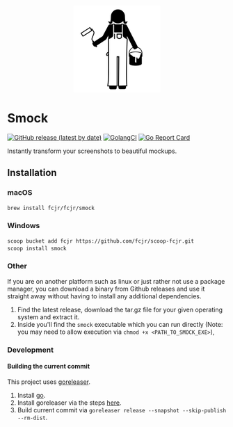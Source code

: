
<p align="center">
<img src="logo.svg" alt="Smock Logo">
</p>

# Smock

[![GitHub release (latest by date)][release-img]][release]
[![GolangCI][golangci-lint-img]][golangci-lint]
[![Go Report Card][report-card-img]][report-card]

Instantly transform your screenshots to beautiful mockups.

## Installation

### macOS

```sh
brew install fcjr/fcjr/smock
```

### Windows

```sh
scoop bucket add fcjr https://github.com/fcjr/scoop-fcjr.git
scoop install smock
```

### Other

If you are on another platform such as linux or just rather not use a package manager, you can download a binary from Github releases and use it straight away without having to install any additional dependencies.

1) Find the latest release, download the tar.gz file for your given operating system and extract it.
2) Inside you'll find the `smock` executable which you can run directly (Note: you may need to allow execution via `chmod +x <PATH_TO_SMOCK_EXE>`),

### Development

#### Building the current commit

This project uses [goreleaser](https://github.com/goreleaser/goreleaser/).

 1) Install [go](https://golang.org/doc/install).
 2) Install goreleaser via the steps [here](https://goreleaser.com/install/).
 3) Build current commit via `goreleaser release --snapshot --skip-publish --rm-dist`.

[release-img]: https://img.shields.io/github/v/release/fcjr/smock
[release]: https://github.com/fcjr/smock/releases
[golangci-lint-img]: https://github.com/fcjr/smock/workflows/go-lint/badge.svg
[golangci-lint]: https://github.com/fcjr/smock/actions?query=workflow%3Ago-lint
[report-card-img]: https://goreportcard.com/badge/github.com/fcjr/smock
[report-card]: https://goreportcard.com/report/github.com/fcjr/smock
